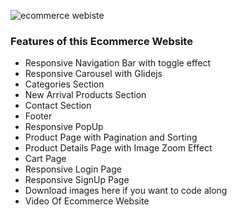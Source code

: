 ![ecommerce webiste](https://raw.githubusercontent.com/ziddahedem/LC09-ecommerce-website/master/images/lc09-ecommerce%20website.jpg)



### Features of this Ecommerce Website

- Responsive Navigation Bar with toggle effect
- Responsive Carousel with Glidejs
- Categories Section
- New Arrival Products Section
- Contact Section
- Footer
- Responsive PopUp
- Product Page with Pagination and Sorting
- Product Details Page with Image Zoom Effect
- Cart Page
- Responsive Login Page
- Responsive SignUp Page
- Download images here if you want to code along
- Video Of Ecommerce Website


